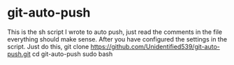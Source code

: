 # git-auto-push
This is the sh script I wrote to auto push, just read the comments in the file everything should make sense. After you have configured the settings in the script.
Just do this, 
git clone https://github.com/Unidentified539/git-auto-push.git
cd git-auto-push
sudo bash 
